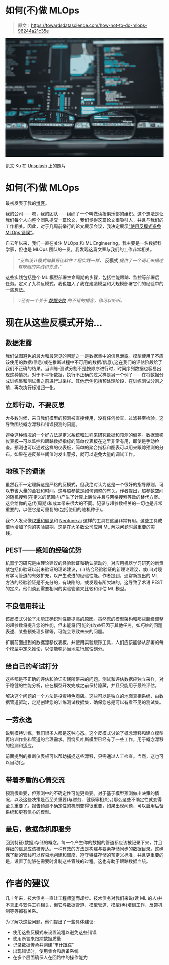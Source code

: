 # 如何(不)做 MLOps

> 原文：<https://towardsdatascience.com/how-not-to-do-mlops-96244a21c35e>

![](img/f38edb1eeefde644cf4faab960b558ca.png)

凯文·Ku 在 [Unsplash](https://unsplash.com/s/photos/machine-learning?utm_source=unsplash&utm_medium=referral&utm_content=creditCopyText) 上的照片

# 如何(不)做 MLOps

最初发表于我的[博客](https://abhijithc.com/learning/mlops/mlengineering/2022/01/09/how-not-to-do-mlops.html)。

我的公司——嗯，我的团队——组织了一个叫做读报俱乐部的组织。这个想法是让我们每个人向整个团队提交一篇论文，我们觉得这篇论文很吸引人，并且与我们的工作相关。因此，对于几周前举行的论文展示会议，我决定展示[“使用反模式避免 MLOps 错误”](https://arxiv.org/abs/2107.00079)。

自去年以来，我们一直在关注 MLOps 和 ML Engineering。我主要是一名数据科学家，但也是 MLOps 团队的一员，我发现这篇文章与我们的工作非常相关。

> *“正如设计模式编纂最佳软件工程实践一样，* **反模式** *提供了一个词汇来描述有缺陷的实践和方法。”*

这些实践包括整个 ML 模型部署生命周期的步骤，包括性能跟踪、监控等部署后任务。定义了九种反模式。我也加入了我在建造模型和大规模部署它们的经验中的一些想法。

> *💡还有一个关于* [*数据交换*](https://abhijithc.com/learning/mlops/mlengineering/2022/01/09/[https://thedataexchange.media/mlops-anti-patterns/](https://thedataexchange.media/mlops-anti-patterns/)) *的不错的播客，你可以听听。*

# 现在从这些反模式开始…

## 数据泄露

我们试图避免的最大和最常见的问题之一是数据集中的信息泄露。模型使用了不应该使用的数据/信息(或在推断过程中不可用的数据/信息),这在我们的评估阶段给了我们不正确的结果。当训练-测试分割不是按顺序进行时，时间序列数据也容易出现这种情况。对于不平衡数据，执行不正确的过采样是另一个例子——在将数据分成训练集和测试集之前进行过采样。其他示例包括预处理阶段，在训练测试分割之前，再次执行标准归一化。

## 立即行动，不要反思

大多数时候，来自我们模型的预测被直接使用，没有任何检查、过滤甚至检验。这导致围绕概念漂移和错误预测的问题。

避免这种情况的一个好方法是定义系统和过程来研究数据和预测的偏差。数据漂移仪表板—可以监控和跟踪数据指标的简单仪表板在这里非常有用，即使是手动检查。预测也可以通过这样的仪表板，简单的聚合指标和图表可以用来跟踪预测的分布。如果在违反某些阈值时发出警报，就可以避免大量的调试工作。

## 地毯下的调谐

虽然我不一定理解这是严格的反模式，但我绝对认为这是一个很好的指导原则，可以节省大量的金钱和时间。这与超参数是如何调整的有关。作者提出，超参数空间的随机搜索(在定义的范围内)产生了计算上廉价并且与网格搜索等效的替代方案。这会给你的迭代(周期)和成本带来很大的不同。记录与超参数相关的一切也是非常重要的，以便它是可重复的(包括使用的随机种子)。

我个人发现像[权重和偏见](https://wandb.ai/site)和 [Neptune.ai](https://neptune.ai/) 这样的工具在这里非常有用。这些工具成倍地增加了你的实验周期，这是在大多数公司应用 ML 解决问题时最重要的实践。

## PEST——感知的经验优势

机器学习研究是由理论建议的经验验证和确认驱动的。对应用机器学习研究的新贡献包括(I)验证以前未验证的理论建议，(ii)结合经验验证的新理论建议，或(iii)对现有学习管道的有效扩充，以产生改进的经验性能。作者提到，通常新提出的 ML 方法的经验验证是不充分的，有缺陷的，或发现有所欠缺的，这导致了术语 PEST 的定义。他们谈到需要相同的实验管道来比较和评估 ML 模型。

## 不良信用转让

该反模式讨论了未能正确识别性能提高的原因。虽然您的模型架构和那些超级调整的超参数将提升您的性能，但未能将(可能的)收益归因于其他任务，如巧妙的问题表述、某些预处理步骤等。可能会导致未来的问题。

扩展前面提到的数据漂移仪表板，并使用实验跟踪工具，人们应该能够从部署的每个模型中定义推论，以便能够适当地进行属性划分。

## 给自己的考试打分

这些都是不正确的评估和验证实践所带来的问题。测试和评估数据应独立采样，对于稳健的性能分析，应在模型开发完成之前保持隐藏，并且只能用于最终评估。

解决这个问题的一个方法是投资特色商店。这些可以是独立的地面真相系统，由数据管道驱动，定期创建您的训练测试数据集，确保您总是可以有看不见的测试集。

## 一劳永逸

说到模特训练，我们很多人都是这种心态。这个反模式讨论了概念漂移和建立模型再培训作业和管道的合理需求。围绕贝叶斯模型已经有了一些工作，用于概念漂移的检测和适应。

前面提到的推断仪表板可以帮助捕捉这些漂移，只需通过人工检查。当然，这也可以自动化。

## 带着矛盾的心情交流

预测很重要，但预测中的不确定性可能更重要。对于基于模型预测做出决策的情况，以及这些决策是否至关重要(与财务、健康等相关)。)那么这些不确定性就变得至关重要了。报告预测不确定性的机制变得很重要，如果出现问题，可以启用后备系统和更有信心的模型。

## 最后，数据危机即服务

回到特征(数据)存储的概念。每一个产生你的数据的管道都应该被记录下来，并且详细的信息应该被传达。一种有效的方法是构建与要素存储同步的数据目录。这确保了新的管线可以容易地创建和调度，遵守特征存储的预定义标准，并且更重要的是，设置了能够在需要时复制这些管线的过程。这也有助于跟踪数据血统。

# 作者的建议

几十年来，技术债务一直让工程师望而却步。技术债务对我们来说(读 ML 的人)并不真正与软件工程相关，但它与数据管道、模型管道、模型(再)培训工作、反馈机制等等都有关系。

为了解决这些问题，他们提出了一些具体建议:

*   使用这些反模式来设置流程以避免这些错误
*   使用断言来跟踪数据质量
*   记录数据传承并创建“审计跟踪”
*   出现错误时，使用集合和后备系统
*   在多个层面确保人在回路中的操作能力